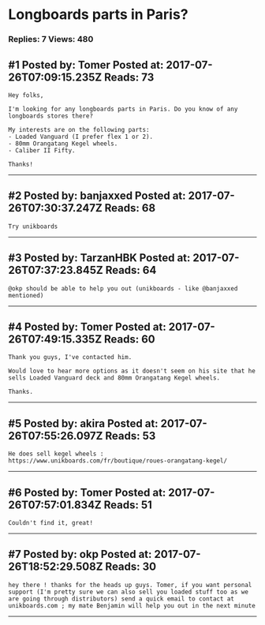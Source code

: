 # Longboards parts in Paris?

### Replies: 7 Views: 480

## \#1 Posted by: Tomer Posted at: 2017-07-26T07:09:15.235Z Reads: 73

```
Hey folks,

I'm looking for any longboards parts in Paris. Do you know of any longboards stores there?

My interests are on the following parts:
- Loaded Vanguard (I prefer flex 1 or 2).
- 80mm Orangatang Kegel wheels.
- Caliber II Fifty.

Thanks!
```

---
## \#2 Posted by: banjaxxed Posted at: 2017-07-26T07:30:37.247Z Reads: 68

```
Try unikboards
```

---
## \#3 Posted by: TarzanHBK Posted at: 2017-07-26T07:37:23.845Z Reads: 64

```
@okp should be able to help you out (unikboards - like @banjaxxed mentioned)
```

---
## \#4 Posted by: Tomer Posted at: 2017-07-26T07:49:15.335Z Reads: 60

```
Thank you guys, I've contacted him.

Would love to hear more options as it doesn't seem on his site that he sells Loaded Vanguard deck and 80mm Orangatang Kegel wheels.

Thanks.
```

---
## \#5 Posted by: akira Posted at: 2017-07-26T07:55:26.097Z Reads: 53

```
He does sell kegel wheels : 
https://www.unikboards.com/fr/boutique/roues-orangatang-kegel/
```

---
## \#6 Posted by: Tomer Posted at: 2017-07-26T07:57:01.834Z Reads: 51

```
Couldn't find it, great!
```

---
## \#7 Posted by: okp Posted at: 2017-07-26T18:52:29.508Z Reads: 30

```
hey there ! thanks for the heads up guys. Tomer, if you want personal support (I'm pretty sure we can also sell you loaded stuff too as we are going through distributors) send a quick email to contact at unikboards.com ; my mate Benjamin will help you out in the next minute
```

---
